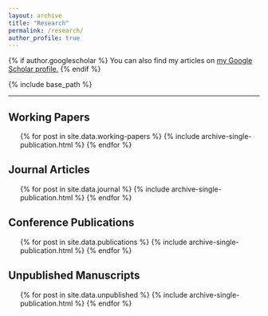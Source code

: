 ```yaml
---
layout: archive
title: "Research"
permalink: /research/
author_profile: true
---
```


{% if author.googlescholar %}
  You can also find my articles on <u><a href="{{author.googlescholar}}">my Google Scholar profile</a>.</u>
{% endif %}

{% include base_path %}

---

## Working Papers
<ul>
{% for post in site.data.working-papers %}
  {% include archive-single-publication.html %}
{% endfor %}
</ul>

## Journal Articles
<!-- **Under Submission** -->
<!-- <ul>
{% for post in site.data.journal-submissions %}
  {% include archive-single-publication.html %}
{% endfor %}
</ul>
 -->
<!-- **Published** -->
<ul>
{% for post in site.data.journal %}
  {% include archive-single-publication.html %}
{% endfor %}
</ul>



## Conference Publications
<ul>
{% for post in site.data.publications %}
  {% include archive-single-publication.html %}
{% endfor %}
</ul>

## Unpublished Manuscripts

<ul>
{% for post in site.data.unpublished %}
  {% include archive-single-publication.html %}
{% endfor %}
</ul>